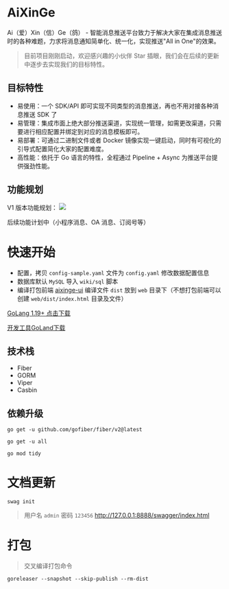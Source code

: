 # AiXinGe

Ai（爱）Xin（信）Ge（鸽） - 智能消息推送平台致力于解决大家在集成消息推送时的各种难题，力求将消息通知简单化、统一化，实现推送"All
in One"的效果。

> 目前项目刚刚启动，欢迎感兴趣的小伙伴 Star 插眼，我们会在后续的更新中逐步去实现我们的目标特性。

## 目标特性

- 易使用：一个 SDK/API 即可实现不同类型的消息推送，再也不用对接各种消息推送 SDK 了
- 易管理：集成市面上绝大部分推送渠道，实现统一管理，如需更改渠道，只需要进行相应配置并绑定到对应的消息模板即可。
- 易部署：可通过二进制文件或者 Docker 镜像实现一键启动，同时有可视化的引导式配置简化大家的配置难度。
- 高性能：依托于 Go 语言的特性，全程通过 Pipeline + Async 为推送平台提供强劲性能。

## 功能规划

V1 版本功能规划：
![](https://gitee.com/aixinge/aixinge/raw/master/wiki/img/Feature-V1.png)

后续功能计划中（小程序消息、OA 消息、订阅号等）

# 快速开始

- 配置，拷贝 `config-sample.yaml` 文件为 `config.yaml` 修改数据配置信息
- 数据库默认 `MySQL` 导入 `wiki/sql` 脚本
- 编译打包前端 [aixinge-ui](https://gitee.com/aixinge/aixinge-ui) 编译文件 `dist` 放到 `web` 目录下（不想打包前端可以创建 `web/dist/index.html` 目录及文件）

[GoLang 1.19+ 点击下载](https://studygolang.com/dl)

[开发工具GoLand下载](https://www.jetbrains.com.cn/go/)

## 技术栈

- Fiber
- GORM
- Viper
- Casbin

## 依赖升级

```
go get -u github.com/gofiber/fiber/v2@latest

go get -u all

go mod tidy
```

# 文档更新

```
swag init
```

> 用户名 `admin` 密码 `123456`
http://127.0.0.1:8888/swagger/index.html

# 打包

> 交叉编译打包命令

```
goreleaser --snapshot --skip-publish --rm-dist
```


